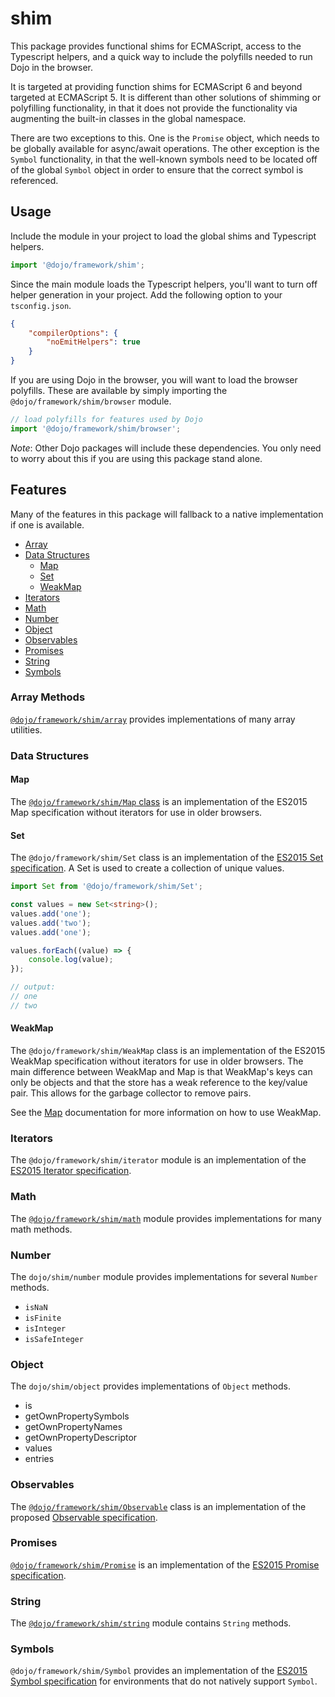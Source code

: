 # shim

This package provides functional shims for ECMAScript, access to the Typescript helpers, and a quick way to include the polyfills needed to run Dojo in the browser.

It is targeted at providing function shims for ECMAScript 6 and beyond targeted at ECMAScript 5. It is different than other solutions of shimming or polyfilling functionality, in that it does not provide the functionality via augmenting the built-in classes in the global namespace.

There are two exceptions to this. One is the `Promise` object, which needs to be globally available for async/await operations. The other exception is the `Symbol` functionality, in that the well-known symbols need to be located off of the global `Symbol` object in order to ensure that the correct symbol is referenced.

## Usage

Include the module in your project to load the global shims and Typescript helpers.

```typescript
import '@dojo/framework/shim';
```

Since the main module loads the Typescript helpers, you'll want to turn off helper generation in your project. Add the following option to your `tsconfig.json`.

```json
{
	"compilerOptions": {
		"noEmitHelpers": true
	}
}
```

If you are using Dojo in the browser, you will want to load the browser polyfills. These are available by simply importing the `@dojo/framework/shim/browser` module.

```typescript
// load polyfills for features used by Dojo
import '@dojo/framework/shim/browser';
```

_Note_: Other Dojo packages will include these dependencies. You only need to worry about this if you are using this package stand alone.

<!-- start-github-only -->

## Features

Many of the features in this package will fallback to a native implementation if one is available.

-   [Array](#array-methods)
-   [Data Structures](#data-structures)
    -   [Map](#map)
    -   [Set](#set)
    -   [WeakMap](#weakmap)
-   [Iterators](#iterators)
-   [Math](#math)
-   [Number](#number)
-   [Object](#object)
-   [Observables](#observables)
-   [Promises](#promises)
-   [String](#string)
-   [Symbols](#symbols)

<!-- end-github-only -->

### Array Methods

[`@dojo/framework/shim/array`](../../docs/shim/array.md) provides implementations of many array utilities.

### Data Structures

#### Map

The [`@dojo/framework/shim/Map` class](../../docs/shim/Map.md) is an implementation of the ES2015 Map specification
without iterators for use in older browsers.

#### Set

The `@dojo/framework/shim/Set` class is an implementation of the [ES2015 Set specification](http://www.ecma-international.org/ecma-262/6.0/#sec-set-objects). A Set is used to create a collection of unique values.

```typescript
import Set from '@dojo/framework/shim/Set';

const values = new Set<string>();
values.add('one');
values.add('two');
values.add('one');

values.forEach((value) => {
	console.log(value);
});

// output:
// one
// two
```

#### WeakMap

The `@dojo/framework/shim/WeakMap` class is an implementation of the ES2015 WeakMap specification
without iterators for use in older browsers. The main difference between WeakMap and Map
is that WeakMap's keys can only be objects and that the store has a weak reference
to the key/value pair. This allows for the garbage collector to remove pairs.

See the [Map](../../docs/shim/Map.md) documentation for more information on how to use WeakMap.

### Iterators

The `@dojo/framework/shim/iterator` module is an implementation of the [ES2015 Iterator specification](http://www.ecma-international.org/ecma-262/6.0/#sec-iteration).

### Math

The [`@dojo/framework/shim/math`](../../docs/shim/math.md) module provides implementations for many math methods.

### Number

The `dojo/shim/number` module provides implementations for several `Number` methods.

-   `isNaN`
-   `isFinite`
-   `isInteger`
-   `isSafeInteger`

### Object

The `dojo/shim/object` provides implementations of `Object` methods.

-   is
-   getOwnPropertySymbols
-   getOwnPropertyNames
-   getOwnPropertyDescriptor
-   values
-   entries

### Observables

The [`@dojo/framework/shim/Observable`](../../docs/shim/Observable.md) class is an implementation of the proposed [Observable specification](https://tc39.github.io/proposal-observable/).

### Promises

[`@dojo/framework/shim/Promise`](../../docs/shim/Promise.md) is an implementation of the [ES2015 Promise specification](http://www.ecma-international.org/ecma-262/6.0/#sec-promise-objects).

### String

The [`@dojo/framework/shim/string`](../../docs/shim/string.md) module contains `String` methods.

### Symbols

`@dojo/framework/shim/Symbol` provides an implementation of the [ES2015 Symbol specification](http://www.ecma-international.org/ecma-262/6.0/#sec-symbol-objects) for environments that do not natively support `Symbol`.

<!-- doc-viewer-config
{
	"api": "docs/shim/api.json",
	"pages": [
		"docs/shim/array.md",
		"docs/shim/Map.md",
		"docs/shim/math.md",
		"docs/shim/Observable.md",
		"docs/shim/Promise.md",
		"docs/shim/string.md"
	]
}
-->
